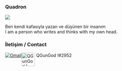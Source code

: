 ### Quadron 
![](https://media.tenor.com/images/1c5c0af7ea171da6c37568d79b5f3da5/tenor.gif)

Ben kendi kafasıyla yazan ve düşünen bir insanım <br>
I am a person who writes and thinks with my own head.

### İletişim / Contact 
[![Gmail](https://img.shields.io/badge/-quadronxgod@gmail.com-c14438?style=flat-square&logo=Gmail&logoColor=white&link=mailto:quadronxgod@gmail.com)](mailto:quadronxgod@gmail.com)[<img align="top" alt="QGunGod | Discord" width="44px" src="https://i.ibb.co/YtNhB1V/icons8-discord-new-logo-48.png" />][discord]  QGunGod !#2952


[discord]: https://discord.gg/A4V2XQKK6V

